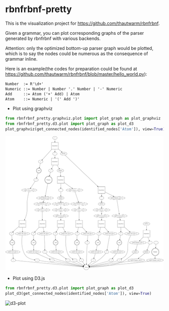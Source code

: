 # rbnfrbnf-pretty

This is the visualization project for https://github.com/thautwarm/rbnfrbnf.

Given a grammar, you can plot corresponding graphs of the parser generated by rbnfrbnf with various backends.  

Attention: only the optimized bottom-up parser graph would be plotted, which is to say the nodes could be numerous as the consequence of grammar inline.

Here is an example(the codes for preparation could be found at https://github.com/thautwarm/rbnfrbnf/blob/master/hello_world.py):

```
Number  := R'\d+'
Numeric ::= Number | Number '.' Number | '-' Numeric
Add     ::= Atom ('+' Add) | Atom
Atom    ::= Numeric | '(' Add ')'
```

- Plot using graphviz
```python
from rbnfrbnf_pretty.graphviz.plot import plot_graph as plot_graphviz
from rbnfrbnf_pretty.d3.plot import plot_graph as plot_d3
plot_graphviz(get_connected_nodes(identified_nodes['Atom']), view=True)
```
![graphbviz-plot](graphviz_plot.png)


- Plot using D3.js

```python
from rbnfrbnf_pretty.d3.plot import plot_graph as plot_d3
plot_d3(get_connected_nodes(identified_nodes['Atom']), view=True)
```
![d3-plot](d3_plot.gif)
